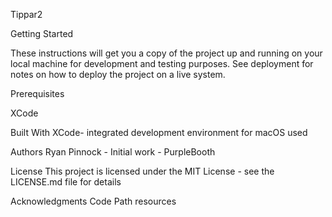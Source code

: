 Tippar2

Getting Started

These instructions will get you a copy of the project up and running on your local machine for development and testing purposes. See deployment for notes on how to deploy the project on a live system.

Prerequisites

XCode

Built With
XCode- integrated development environment for macOS used

Authors
Ryan Pinnock - Initial work - PurpleBooth

License
This project is licensed under the MIT License - see the LICENSE.md file for details

Acknowledgments
Code Path resources
